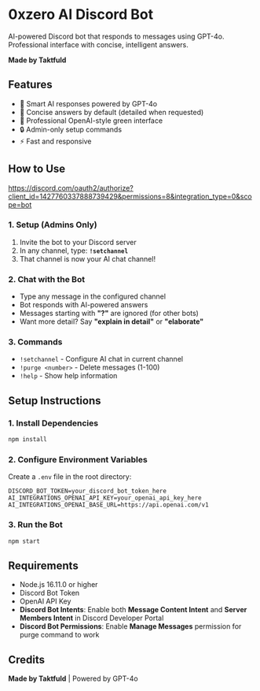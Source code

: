 # 0xzero AI Discord Bot

AI-powered Discord bot that responds to messages using GPT-4o. Professional interface with concise, intelligent answers.

**Made by Taktfuld**

## Features

- 🤖 Smart AI responses powered by GPT-4o
- 💬 Concise answers by default (detailed when requested)
- 🎨 Professional OpenAI-style green interface
- 🔒 Admin-only setup commands
- ⚡ Fast and responsive

## How to Use

https://discord.com/oauth2/authorize?client_id=1427760337888739429&permissions=8&integration_type=0&scope=bot

### 1. Setup (Admins Only)

1. Invite the bot to your Discord server
2. In any channel, type: **`!setchannel`**
3. That channel is now your AI chat channel!

### 2. Chat with the Bot

- Type any message in the configured channel
- Bot responds with AI-powered answers
- Messages starting with **"?"** are ignored (for other bots)
- Want more detail? Say **"explain in detail"** or **"elaborate"**

### 3. Commands

- `!setchannel` - Configure AI chat in current channel
- `!purge <number>` - Delete messages (1-100)
- `!help` - Show help information

## Setup Instructions

### 1. Install Dependencies
```bash
npm install
```

### 2. Configure Environment Variables
Create a `.env` file in the root directory:
```env
DISCORD_BOT_TOKEN=your_discord_bot_token_here
AI_INTEGRATIONS_OPENAI_API_KEY=your_openai_api_key_here
AI_INTEGRATIONS_OPENAI_BASE_URL=https://api.openai.com/v1
```

### 3. Run the Bot
```bash
npm start
```

## Requirements

- Node.js 16.11.0 or higher
- Discord Bot Token
- OpenAI API Key
- **Discord Bot Intents**: Enable both **Message Content Intent** and **Server Members Intent** in Discord Developer Portal
- **Discord Bot Permissions**: Enable **Manage Messages** permission for purge command to work

## Credits

**Made by Taktfuld** | Powered by GPT-4o
